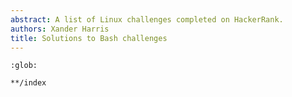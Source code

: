 ```yaml
---
abstract: A list of Linux challenges completed on HackerRank.
authors: Xander Harris
title: Solutions to Bash challenges
---
```


```{toctree}
:glob:

**/index
```
